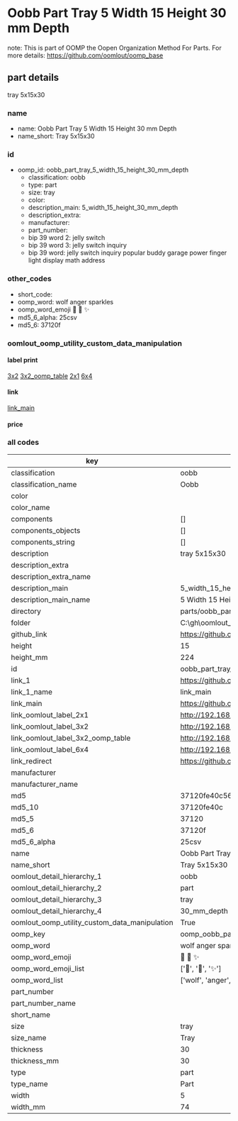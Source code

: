# Oobb Part Tray 5 Width 15 Height 30 mm Depth  

note: This is part of OOMP the Oopen Organization Method For Parts. For more details: https://github.com/oomlout/oomp_base

##  part details
  



tray 5x15x30



### name
* name: Oobb Part Tray 5 Width 15 Height 30 mm Depth
* name_short: Tray 5x15x30 
### id
* oomp_id: oobb_part_tray_5_width_15_height_30_mm_depth
  * classification: oobb
  * type: part
  * size: tray
  * color: 
  * description_main: 5_width_15_height_30_mm_depth
  * description_extra: 
  * manufacturer: 
  * part_number: 
  * bip 39 word 2: jelly switch
  * bip 39 word 3: jelly switch inquiry
  * bip 39 word: jelly switch inquiry popular buddy garage power finger light display math address

### other_codes
* short_code: 
* oomp_word: wolf anger sparkles
* oomp_word_emoji :wolf: :anger: :sparkles:
* md5_6_alpha: 25csv
* md5_6: 37120f






### oomlout_oomp_utility_custom_data_manipulation
#### label print
[3x2](http://192.168.1.245:1112/?label=oomp%2025csv)
[3x2_oomp_table](http://192.168.1.108:1112/?label=oomp%2025csv)
[2x1](http://192.168.1.242:1112/?label=oomp%2025csv)
[6x4](http://192.168.1.55:1112/?label=oomp%2025csv)    

#### link

[link_main](https://github.com/oomlout/oomlout_oobb_version_4_generated_parts/tree/main/navigation_oomp/oobb/part/tray/5_width_15_height_30_mm_depth/part)                              

#### price







### all codes 
| key | value |  
| --- | --- |  
| classification | oobb |  
| classification_name | Oobb |  
| color |  |  
| color_name |  |  
| components | [] |  
| components_objects | [] |  
| components_string | [] |  
| description | tray 5x15x30 |  
| description_extra |  |  
| description_extra_name |  |  
| description_main | 5_width_15_height_30_mm_depth |  
| description_main_name | 5 Width 15 Height 30 mm Depth |  
| directory | parts/oobb_part_tray_5_width_15_height_30_mm_depth |  
| folder | C:\gh\oomlout_oobb_version_4_generated_parts\parts\oobb_part_tray_5_width_15_height_30_mm_depth |  
| github_link | https://github.com/oomlout/oomlout_oomp_part_src/tree/main/parts/oobb_part_tray_5_width_15_height_30_mm_depth |  
| height | 15 |  
| height_mm | 224 |  
| id | oobb_part_tray_5_width_15_height_30_mm_depth |  
| link_1 | https://github.com/oomlout/oomlout_oobb_version_4_generated_parts/tree/main/navigation_oomp/oobb/part/tray/5_width_15_height_30_mm_depth/part |  
| link_1_name | link_main |  
| link_main | https://github.com/oomlout/oomlout_oobb_version_4_generated_parts/tree/main/navigation_oomp/oobb/part/tray/5_width_15_height_30_mm_depth/part |  
| link_oomlout_label_2x1 | http://192.168.1.242:1112/?label=oomp%2025csv |  
| link_oomlout_label_3x2 | http://192.168.1.245:1112/?label=oomp%2025csv |  
| link_oomlout_label_3x2_oomp_table | http://192.168.1.108:1112/?label=oomp%2025csv |  
| link_oomlout_label_6x4 | http://192.168.1.55:1112/?label=oomp%2025csv |  
| link_redirect | https://github.com/oomlout/oomlout_oobb_version_4_generated_parts/tree/main/parts/oobb_tray_05_15_30 |  
| manufacturer |  |  
| manufacturer_name |  |  
| md5 | 37120fe40c56f5297d8eba82e9b70bbe |  
| md5_10 | 37120fe40c |  
| md5_5 | 37120 |  
| md5_6 | 37120f |  
| md5_6_alpha | 25csv |  
| name | Oobb Part Tray 5 Width 15 Height 30 mm Depth |  
| name_short | Tray 5x15x30  |  
| oomlout_detail_hierarchy_1 | oobb |  
| oomlout_detail_hierarchy_2 | part |  
| oomlout_detail_hierarchy_3 | tray |  
| oomlout_detail_hierarchy_4 | 30_mm_depth |  
| oomlout_oomp_utility_custom_data_manipulation | True |  
| oomp_key | oomp_oobb_part_tray_5_width_15_height_30_mm_depth |  
| oomp_word | wolf anger sparkles |  
| oomp_word_emoji | :wolf: :anger: :sparkles: |  
| oomp_word_emoji_list | [':wolf:', ':anger:', ':sparkles:'] |  
| oomp_word_list | ['wolf', 'anger', 'sparkles'] |  
| part_number |  |  
| part_number_name |  |  
| short_name |  |  
| size | tray |  
| size_name | Tray |  
| thickness | 30 |  
| thickness_mm | 30 |  
| type | part |  
| type_name | Part |  
| width | 5 |  
| width_mm | 74 |  
